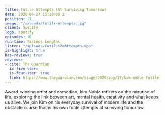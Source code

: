 ```yaml
---
title: Futile Attempts (At Surviving Tomorrow)
date: 2020-06-27 15:20:00 Z
position: 11
image: "/uploads/futile-attempts.jpg"
client: Spotify
logo: spotify
episodes: 10
run-time: Various Lengths
listen: "/uploads/Futile%20Attempts.mp3"
is-highlight: true
has-reviews: true
reviews:
- cite: The Guardian
  is-five-star: 
  is-four-star: true
  link: https://www.theguardian.com/stage/2020/aug/17/kim-noble-futile-attempts-at-surviving-tomorrow-review-twisted-and-tender
---
```


Award-winning artist and comedian, Kim Noble reflects on the minutiae of life, exploring the link between art, mental health, creativity and what keeps us alive. We join Kim on his everyday survival of modern life and the obstacle course that is his own futile attempts at surviving tomorrow.  
